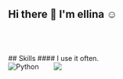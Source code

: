 ## Hi there 👋 I'm ellina ☺️
<br />
<br />
<br />
## Skills
#### I use it often.
<div style="display:flex;gap:30px;flex-wrap:wrap;">
  <img alt="Python" src="https://img.shields.io/badge/python-3776AB?style=for-the-badge&logo=python&logoColor=white">
  <img src="https://img.shields.io/badge/ts-3178C6?style=for-the-badge&logo=typescript&logoColor=white">
</div>
<br />
<br />
<br />